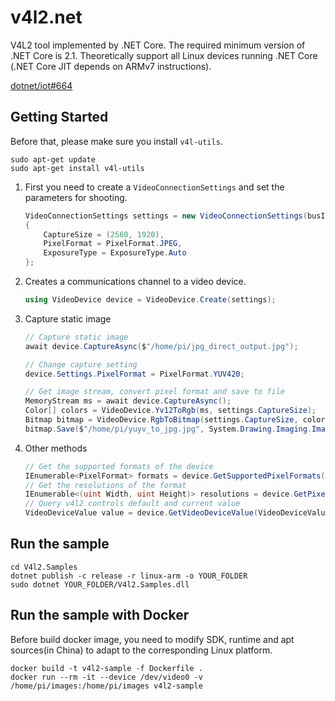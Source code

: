 # v4l2.net
V4L2 tool implemented by .NET Core. The required minimum version of .NET Core is 2.1. Theoretically support all Linux devices running .NET Core (.NET Core JIT depends on ARMv7 instructions).

[dotnet/iot#664](https://github.com/dotnet/iot/pull/664)

## Getting Started
Before that, please make sure you install `v4l-utils`.
```
sudo apt-get update
sudo apt-get install v4l-utils
```

1. First you need to create a `VideoConnectionSettings` and set the parameters for shooting.
    ```C#
    VideoConnectionSettings settings = new VideoConnectionSettings(busId: 0)
    {
        CaptureSize = (2560, 1920),
        PixelFormat = PixelFormat.JPEG,
        ExposureType = ExposureType.Auto
    };
    ```
2. Creates a communications channel to a video device.
    ```C#
    using VideoDevice device = VideoDevice.Create(settings);
    ```
3. Capture static image
    ```C#
    // Capture static image
    await device.CaptureAsync($"/home/pi/jpg_direct_output.jpg");

    // Change capture setting
    device.Settings.PixelFormat = PixelFormat.YUV420;

    // Get image stream, convert pixel format and save to file
    MemoryStream ms = await device.CaptureAsync();
    Color[] colors = VideoDevice.Yv12ToRgb(ms, settings.CaptureSize);
    Bitmap bitmap = VideoDevice.RgbToBitmap(settings.CaptureSize, colors);
    bitmap.Save($"/home/pi/yuyv_to_jpg.jpg", System.Drawing.Imaging.ImageFormat.Jpeg);
    ```
4. Other methods
    ```C#
    // Get the supported formats of the device
    IEnumerable<PixelFormat> formats = device.GetSupportedPixelFormats();
    // Get the resolutions of the format
    IEnumerable<(uint Width, uint Height)> resolutions = device.GetPixelFormatResolutions(PixelFormat.YUYV));
    // Query v4l2 controls default and current value
    VideoDeviceValue value = device.GetVideoDeviceValue(VideoDeviceValueType.Rotate);
    ```

## Run the sample
```
cd V4l2.Samples
dotnet publish -c release -r linux-arm -o YOUR_FOLDER
sudo dotnet YOUR_FOLDER/V4l2.Samples.dll
```

## Run the sample with Docker
Before build docker image, you need to modify SDK, runtime and apt sources(in China) to adapt to the corresponding Linux platform.

```
docker build -t v4l2-sample -f Dockerfile .
docker run --rm -it --device /dev/video0 -v /home/pi/images:/home/pi/images v4l2-sample
```